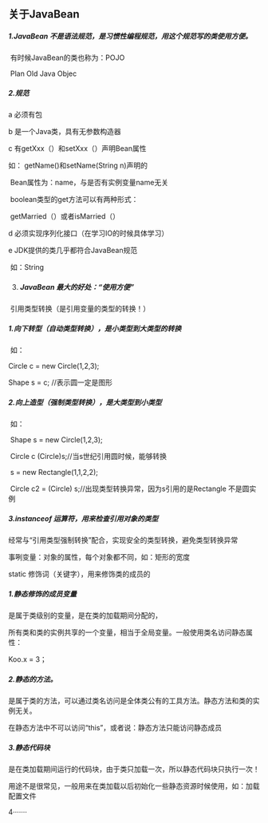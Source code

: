 

## 关于JavaBean

##### 	1.JavaBean 不是语法规范，是习惯性编程规范，用这个规范写的类使用方便。

​	有时候JavaBean的类也称为：POJO

​	Plan Old Java Objec



##### 2.规范

a	必须有包

b	是一个Java类，具有无参数构造器

c	有getXxx（）和setXxx（）声明Bean属性

如：	getName()和setName(String n)声明的

​		Bean属性为：name，与是否有实例变量name无关

​		boolean类型的get方法可以有两种形式：

​		       getMarried（）或者isMarried（）

d	必须实现序列化接口（在学习IO的时候具体学习）

e	JDK提供的类几乎都符合JavaBean规范

​	如：String

#### 

3. ##### JavaBean 最大的好处：“使用方便”





​    引用类型转换（是引用变量的类型的转换！）

##### 1.向下转型（自动类型转换），是小类型到大类型的转换

​	如：

Circle c = new Circle(1,2,3);

Shape s = c;	//表示圆一定是图形

##### 2.向上造型（强制类型转换），是大类型到小类型

​	如：

​	Shape s = new Circle(1,2,3);

​		Circle c (Circle)s;//当s世纪引用圆时候，能够转换

​			s = new Rectangle(1,1,2,2);

​				Circle c2 = (Circle) s;//出现类型转换异常，因为s引用的是Rectangle 不是圆实例

##### 3.instanceof 运算符，用来检查引用对象的类型

​	经常与“引用类型强制转换”配合，实现安全的类型转换，避免类型转换异常



事咧变量：对象的属性，每个对象都不同，如：矩形的宽度

static 修饰词（关键字），用来修饰类的成员的

##### 	1.静态修饰的成员变量

是属于类级别的变量，是在类的加载期间分配的，

所有类和类的实例共享的一个变量，相当于全局变量。一般使用类名访问静态属性：

Koo.x = 3；

##### 	2.静态的方法。

​	是属于类的方法，可以通过类名访问是全体类公有的工具方法。静态方法和类的实例无关。

在静态方法中不可以访问“this”，或者说：静态方法只能访问静态成员

##### 	3.静态代码块

​	是在类加载期间运行的代码块，由于类只加载一次，所以静态代码块只执行一次！

用途不是很常见，一般用来在类加载以后初始化一些静态资源时候使用，如：加载配置文件

4·······